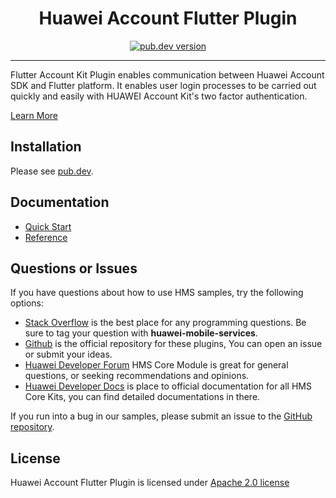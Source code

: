 <p align="center">
  <h1 align="center">Huawei Account Flutter Plugin</h1>
</p>


<p align="center">
  <a href="https://pub.dev/packages/huawei_account"><img src="https://img.shields.io/pub/v/huawei_account?style=for-the-badge" alt="pub.dev version"></a>
</p>

----

Flutter Account Kit Plugin enables communication between Huawei Account SDK and Flutter platform. It enables user login processes to be carried out quickly and easily with HUAWEI Account Kit's two factor authentication.

[Learn More](https://developer.huawei.com/consumer/en/doc/development/HMS-Plugin-Guides/introduction-0000001050766441)

## Installation

Please see [pub.dev](https://pub.dev/packages/huawei_account/install).

## Documentation

- [Quick Start](https://developer.huawei.com/consumer/en/doc/development/HMS-Plugin-Guides/sign-in-with-id-0000001050727212)
- [Reference](https://developer.huawei.com/consumer/en/doc/development/HMS-Plugin-References/overview-0000001051087484)

## Questions or Issues

If you have questions about how to use HMS samples, try the following options:
- [Stack Overflow](https://stackoverflow.com/questions/tagged/huawei-mobile-services) is the best place for any programming questions. Be sure to tag your question with
**huawei-mobile-services**.
- [Github](https://github.com/HMS-Core/hms-flutter-plugin) is the official repository for these plugins, You can open an issue or submit your ideas.
- [Huawei Developer Forum](https://forums.developer.huawei.com/forumPortal/en/home?fid=0101187876626530001) HMS Core Module is great for general questions, or seeking recommendations and opinions.
- [Huawei Developer Docs](https://developer.huawei.com/consumer/en/doc/overview/HMS-Core-Plugin) is place to official documentation for all HMS Core Kits, you can find detailed documentations in there.

If you run into a bug in our samples, please submit an issue to the [GitHub repository](https://github.com/HMS-Core/hms-flutter-plugin).

## License

Huawei Account Flutter Plugin is licensed under [Apache 2.0 license](LICENCE)
